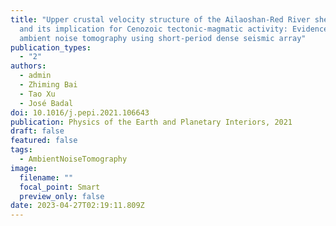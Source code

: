 ```yaml
---
title: "Upper crustal velocity structure of the Ailaoshan-Red River shear zone
  and its implication for Cenozoic tectonic-magmatic activity: Evidence from
  ambient noise tomography using short-period dense seismic array"
publication_types:
  - "2"
authors:
  - admin
  - Zhiming Bai
  - Tao Xu
  - José Badal
doi: 10.1016/j.pepi.2021.106643
publication: Physics of the Earth and Planetary Interiors, 2021
draft: false
featured: false
tags:
  - AmbientNoiseTomography
image:
  filename: ""
  focal_point: Smart
  preview_only: false
date: 2023-04-27T02:19:11.809Z
---
```

